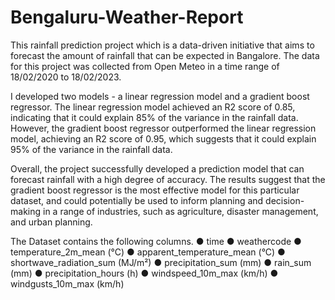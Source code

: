 # Bengaluru-Weather-Report
This rainfall prediction project which is a data-driven initiative that aims to forecast the amount of rainfall that can be expected in Bangalore. The data for this project was collected from Open Meteo in a time range of 18/02/2020 to 18/02/2023.

I developed two models - a linear regression model and a gradient boost regressor. The linear regression model achieved an R2 score of 0.85, indicating that it could explain 85% of the variance in the rainfall data. However, the gradient boost regressor outperformed the linear regression model, achieving an R2 score of 0.95, which suggests that it could explain 95% of the variance in the rainfall data.

Overall, the project successfully developed a prediction model that can forecast rainfall with a high degree of accuracy. The results suggest that the gradient boost regressor is the most effective model for this particular dataset, and could potentially be used to inform planning and decision-making in a range of industries, such as agriculture, disaster management, and urban planning.

The Dataset contains the following columns.
● time
● weathercode
● temperature_2m_mean (°C)
● apparent_temperature_mean (°C)
● shortwave_radiation_sum (MJ/m²)
● precipitation_sum (mm)
● rain_sum (mm)
● precipitation_hours (h)
● windspeed_10m_max (km/h)
● windgusts_10m_max (km/h)
